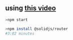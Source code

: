 ## using [this video](https://www.youtube.com/watch?v=pFEZLQ6DOf0)

```bash
>npm start
```

```bash
>npm install @solidjs/router
#3:02 minutes
```